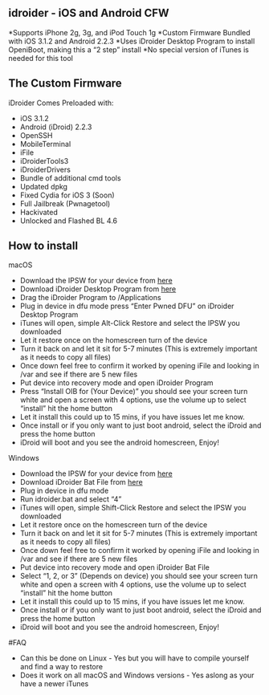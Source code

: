 ## idroider - iOS and Android CFW
*Supports iPhone 2g, 3g, and iPod Touch 1g
*Custom Firmware Bundled with iOS 3.1.2 and Android 2.2.3
*Uses iDroider Desktop Program to install OpeniBoot, making this a “2 step” install
*No special version of iTunes is needed for this tool

## The Custom Firmware
iDroider Comes Preloaded with:
* iOS 3.1.2
* Android (iDroid) 2.2.3
* OpenSSH
* MobileTerminal
* iFile
* iDroiderTools3
* iDroiderDrivers
* Bundle of additional cmd tools
* Updated dpkg
* Fixed Cydia for iOS 3 (Soon)
* Full Jailbreak (Pwnagetool)
* Hackivated
* Unlocked and Flashed BL 4.6

## How to install

macOS
* Download the IPSW for your device from [here](link)
* Download iDroider Desktop Program from [here](link)
* Drag the iDroider Program to /Applications 
* Plug in device in dfu mode press “Enter Pwned DFU” on iDroider Desktop Program
* iTunes will open, simple Alt-Click Restore and select the IPSW you downloaded
* Let it restore once on the homescreen turn of the device
* Turn it back on and let it sit for 5-7 minutes (This is extremely important as it needs to copy all files)
* Once down feel free to confirm it worked by opening iFile and looking in /var and see if there are 5 new files
* Put device into recovery mode and open iDroider Program 
* Press “Install OIB for (Your Device)” you should see your screen turn white and open a screen with 4 options, use the volume up to select “install” hit the home button 
* Let it install this could up to 15 mins, if you have issues let me know.
* Once install or if you only want to just boot android, select the iDroid and press the home button
* iDroid will boot and you see the android homescreen, Enjoy!

Windows
* Download the IPSW for your device from [here](link)
* Download iDroider Bat File from [here](link)
* Plug in device in dfu mode 
* Run idroider.bat and select “4”
* iTunes will open, simple Shift-Click Restore and select the IPSW you downloaded
* Let it restore once on the homescreen turn of the device
* Turn it back on and let it sit for 5-7 minutes (This is extremely important as it needs to copy all files)
* Once down feel free to confirm it worked by opening iFile and looking in /var and see if there are 5 new files
* Put device into recovery mode and open iDroider Bat File
* Select  “1, 2, or 3” (Depends on device) you should see your screen turn white and open a screen with 4 options, use the volume up to select “install” hit the home button 
* Let it install this could up to 15 mins, if you have issues let me know.
* Once install or if you only want to just boot android, select the iDroid and press the home button
* iDroid will boot and you see the android homescreen, Enjoy!

#FAQ
* Can this be done on Linux - Yes but you will have to compile yourself and find a way to restore
* Does it work on all macOS and Windows versions - Yes aslong as your have a newer iTunes 
